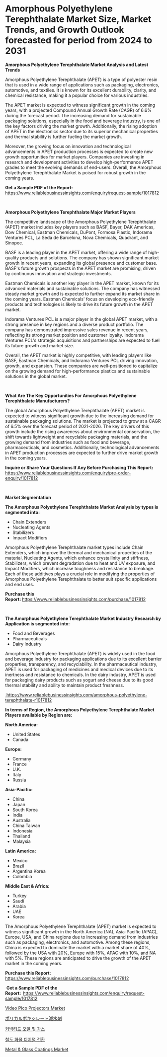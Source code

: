 <p><h1>Amorphous Polyethylene Terephthalate Market Size, Market Trends, and Growth Outlook forecasted for period from 2024 to 2031</h1></p><p><strong>Amorphous Polyethylene Terephthalate Market Analysis and Latest Trends</strong></p>
<p><p>Amorphous Polyethylene Terephthalate (APET) is a type of polyester resin that is used in a wide range of applications such as packaging, electronics, automotive, and textiles. It is known for its excellent durability, clarity, and chemical resistance, making it a popular choice for various industries.</p><p>The APET market is expected to witness significant growth in the coming years, with a projected Compound Annual Growth Rate (CAGR) of 6.6% during the forecast period. The increasing demand for sustainable packaging solutions, especially in the food and beverage industry, is one of the key factors driving the market growth. Additionally, the rising adoption of APET in the electronics sector due to its superior mechanical properties and thermal stability is further fueling the market growth.</p><p>Moreover, the growing focus on innovation and technological advancements in APET production processes is expected to create new growth opportunities for market players. Companies are investing in research and development activities to develop high-performance APET grades to meet the evolving demands of end-users. Overall, the Amorphous Polyethylene Terephthalate Market is poised for robust growth in the coming years.</p></p>
<p><strong>Get a Sample PDF of the Report:&nbsp;</strong> <a href="https://www.reliablebusinessinsights.com/enquiry/request-sample/1017812">https://www.reliablebusinessinsights.com/enquiry/request-sample/1017812</a></p>
<p>&nbsp;</p>
<p><strong>Amorphous Polyethylene Terephthalate Major Market Players</strong></p>
<p><p>The competitive landscape of the Amorphous Polyethylene Terephthalate (APET) market includes key players such as BASF, Bayer, DAK Americas, Dow Chemical, Eastman Chemicals, DuPont, Formosa Plastic, Indorama Ventures PCL, La Seda de Barcelona, Nova Chemicals, Quadrant, and Sinopec.</p><p>BASF is a leading player in the APET market, offering a wide range of high-quality products and solutions. The company has shown significant market growth in recent years, expanding its global presence and customer base. BASF's future growth prospects in the APET market are promising, driven by continuous innovation and strategic investments.</p><p>Eastman Chemicals is another key player in the APET market, known for its advanced materials and sustainable solutions. The company has witnessed steady market growth and is expected to further expand its market share in the coming years. Eastman Chemicals' focus on developing eco-friendly products and technologies is likely to drive its future growth in the APET market.</p><p>Indorama Ventures PCL is a major player in the global APET market, with a strong presence in key regions and a diverse product portfolio. The company has demonstrated impressive sales revenue in recent years, reflecting its strong market position and customer loyalty. Indorama Ventures PCL's strategic acquisitions and partnerships are expected to fuel its future growth and market size.</p><p>Overall, the APET market is highly competitive, with leading players like BASF, Eastman Chemicals, and Indorama Ventures PCL driving innovation, growth, and expansion. These companies are well-positioned to capitalize on the growing demand for high-performance plastics and sustainable solutions in the global market.</p></p>
<p>&nbsp;</p>
<p><strong>What Are The Key Opportunities For Amorphous Polyethylene Terephthalate Manufacturers?</strong></p>
<p><p>The global Amorphous Polyethylene Terephthalate (APET) market is expected to witness significant growth due to the increasing demand for sustainable packaging solutions. The market is projected to grow at a CAGR of 6.5% over the forecast period of 2021-2026. The key drivers of this growth include the rising awareness about environmental conservation, the shift towards lightweight and recyclable packaging materials, and the growing demand from industries such as food and beverage, pharmaceuticals, and cosmetics. Additionally, technological advancements in APET production processes are expected to further drive market growth in the coming years.</p></p>
<p><strong>Inquire or Share Your Questions If Any Before Purchasing This Report:</strong> <a href="https://www.reliablebusinessinsights.com/enquiry/pre-order-enquiry/1017812">https://www.reliablebusinessinsights.com/enquiry/pre-order-enquiry/1017812</a></p>
<p>&nbsp;</p>
<p><strong>Market Segmentation</strong></p>
<p><strong>The Amorphous Polyethylene Terephthalate Market Analysis by types is segmented into:</strong></p>
<p><ul><li>Chain Extenders</li><li>Nucleating Agents</li><li>Stabilizers</li><li>Impact Modifiers</li></ul></p>
<p><p>Amorphous Polyethylene Terephthalate market types include Chain Extenders, which improve the thermal and mechanical properties of the material, Nucleating Agents, which enhance crystallinity and stiffness, Stabilizers, which prevent degradation due to heat and UV exposure, and Impact Modifiers, which increase toughness and resistance to breakage. Each of these additives plays a crucial role in modifying the properties of Amorphous Polyethylene Terephthalate to better suit specific applications and end uses.</p></p>
<p><strong>Purchase this Report:&nbsp;</strong><a href="https://www.reliablebusinessinsights.com/purchase/1017812">https://www.reliablebusinessinsights.com/purchase/1017812</a></p>
<p>&nbsp;</p>
<p><strong>The Amorphous Polyethylene Terephthalate Market Industry Research by Application is segmented into:</strong></p>
<p><ul><li>Food and Beverages</li><li>Pharmaceuticals</li><li>Dairy Industry</li></ul></p>
<p><p>Amorphous Polyethylene Terephthalate (APET) is widely used in the food and beverage industry for packaging applications due to its excellent barrier properties, transparency, and recyclability. In the pharmaceutical industry, APET is used for packaging of medicines and medical devices due to its inertness and resistance to chemicals. In the dairy industry, APET is used for packaging dairy products such as yogurt and cheese due to its good thermal stability and ability to maintain product freshness.</p></p>
<p><a href="https://www.reliablebusinessinsights.com/amorphous-polyethylene-terephthalate-r1017812">&nbsp;https://www.reliablebusinessinsights.com/amorphous-polyethylene-terephthalate-r1017812</a></p>
<p><strong>In terms of Region, the Amorphous Polyethylene Terephthalate Market Players available by Region are:</strong></p>
<p>
    <p> <strong> North America: </strong>
        <ul>
            <li>United States</li>
            <li>Canada</li>
        </ul>
        </p> 
    <p> <strong> Europe: </strong>
        <ul>
            <li>Germany</li>
            <li>France</li>
            <li>U.K.</li>
            <li>Italy</li>
            <li>Russia</li>
        </ul>
        </p> 
    <p> <strong> Asia-Pacific: </strong>
        <ul>
            <li>China</li>
            <li>Japan</li>
            <li>South Korea</li>
            <li>India</li>
            <li>Australia</li>
            <li>China Taiwan</li>
            <li>Indonesia</li>
            <li>Thailand</li>
            <li>Malaysia</li>
        </ul>
        </p> 
    <p> <strong> Latin America: </strong>
        <ul>
            <li>Mexico</li>
            <li>Brazil</li>
            <li>Argentina Korea</li>
            <li>Colombia</li>
        </ul>
        </p> 
    <p> <strong> Middle East & Africa: </strong>
        <ul>
            <li>Turkey</li>
            <li>Saudi</li>
            <li>Arabia</li>
            <li>UAE</li>
            <li>Korea</li>
        </ul>
    </p>
    </p>
<p><p>The Amorphous Polyethylene Terephthalate (APET) market is expected to witness significant growth in the North America (NA), Asia-Pacific (APAC), Europe, USA, and China regions due to increasing demand from industries such as packaging, electronics, and automotive. Among these regions, China is expected to dominate the market with a market share of 40%, followed by the USA with 20%, Europe with 15%, APAC with 10%, and NA with 5%. These regions are anticipated to drive the growth of the APET market in the coming years.</p></p>
<p><strong>Purchase this Report: </strong><a href="https://www.reliablebusinessinsights.com/purchase/1017812">https://www.reliablebusinessinsights.com/purchase/1017812</a></p>
<p>&nbsp;<strong>Get a Sample PDF of the Report:&nbsp;&nbsp;</strong><a href="https://www.reliablebusinessinsights.com/enquiry/request-sample/1017812">https://www.reliablebusinessinsights.com/enquiry/request-sample/1017812</a></p>
<p><strong></strong></p>
<p><p><a href="https://issuu.com/reportprime-2/docs/video-pico-projectors-market-size-2030.pptx">Video Pico Projectors Market</a></p><p><a href="https://github.com/Sophiaard2003/Market-Research-Report-List-1/blob/main/997829787495.md">ポリカルボキシレート減水剤</a></p><p><a href="https://github.com/ROBERTS65DAVID/Market-Research-Report-List-1/blob/main/222586880482.md">커넥티드 오일 및 가스</a></p><p><a href="https://github.com/camron674/Market-Research-Report-List-1/blob/main/174934280481.md">철도 화물 디지털 전환</a></p><p><a href="https://github.com/jerrycopelandthomaswsqd8q/Market-Research-Report-List-2/blob/main/metal-glass-coatings-market.md">Metal & Glass Coatings Market</a></p></p>